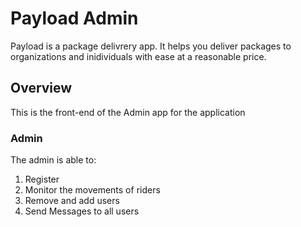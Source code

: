 # Payload Admin
  Payload is a package delivrery app. It helps you
  deliver packages to organizations and inidividuals 
  with ease at a reasonable price.

## Overview
  This is the front-end of the Admin app for the application

### Admin
  The admin is able to:
  1. Register
  2. Monitor the movements of riders
  3. Remove and add users
  4. Send Messages to all users

